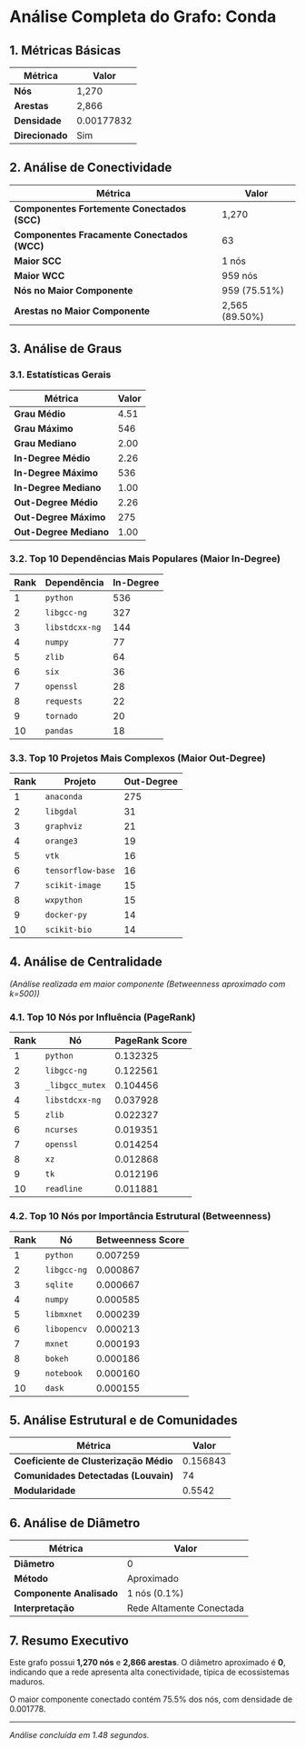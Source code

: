 # Análise Completa do Grafo: Conda

## 1. Métricas Básicas
| Métrica | Valor |
|---------|-------|
| **Nós** | 1,270 |
| **Arestas** | 2,866 |
| **Densidade** | 0.00177832 |
| **Direcionado** | Sim |

## 2. Análise de Conectividade
| Métrica | Valor |
|---------|-------|
| **Componentes Fortemente Conectados (SCC)** | 1,270 |
| **Componentes Fracamente Conectados (WCC)** | 63 |
| **Maior SCC** | 1 nós |
| **Maior WCC** | 959 nós |
| **Nós no Maior Componente** | 959 (75.51%) |
| **Arestas no Maior Componente** | 2,565 (89.50%) |

## 3. Análise de Graus
### 3.1. Estatísticas Gerais
| Métrica | Valor |
|---------|-------|
| **Grau Médio** | 4.51 |
| **Grau Máximo** | 546 |
| **Grau Mediano** | 2.00 |
| **In-Degree Médio** | 2.26 |
| **In-Degree Máximo** | 536 |
| **In-Degree Mediano** | 1.00 |
| **Out-Degree Médio** | 2.26 |
| **Out-Degree Máximo** | 275 |
| **Out-Degree Mediano** | 1.00 |

### 3.2. Top 10 Dependências Mais Populares (Maior In-Degree)
| Rank | Dependência | In-Degree |
|------|-------------|-----------|
| 1 | `python` | 536 |
| 2 | `libgcc-ng` | 327 |
| 3 | `libstdcxx-ng` | 144 |
| 4 | `numpy` | 77 |
| 5 | `zlib` | 64 |
| 6 | `six` | 36 |
| 7 | `openssl` | 28 |
| 8 | `requests` | 22 |
| 9 | `tornado` | 20 |
| 10 | `pandas` | 18 |

### 3.3. Top 10 Projetos Mais Complexos (Maior Out-Degree)
| Rank | Projeto | Out-Degree |
|------|---------|------------|
| 1 | `anaconda` | 275 |
| 2 | `libgdal` | 31 |
| 3 | `graphviz` | 21 |
| 4 | `orange3` | 19 |
| 5 | `vtk` | 16 |
| 6 | `tensorflow-base` | 16 |
| 7 | `scikit-image` | 15 |
| 8 | `wxpython` | 15 |
| 9 | `docker-py` | 14 |
| 10 | `scikit-bio` | 14 |

## 4. Análise de Centralidade
_(Análise realizada em maior componente (Betweenness aproximado com k=500))_

### 4.1. Top 10 Nós por Influência (PageRank)
| Rank | Nó | PageRank Score |
|------|-----|----------------|
| 1 | `python` | 0.132325 |
| 2 | `libgcc-ng` | 0.122561 |
| 3 | `_libgcc_mutex` | 0.104456 |
| 4 | `libstdcxx-ng` | 0.037928 |
| 5 | `zlib` | 0.022327 |
| 6 | `ncurses` | 0.019351 |
| 7 | `openssl` | 0.014254 |
| 8 | `xz` | 0.012868 |
| 9 | `tk` | 0.012196 |
| 10 | `readline` | 0.011881 |

### 4.2. Top 10 Nós por Importância Estrutural (Betweenness)
| Rank | Nó | Betweenness Score |
|------|-----|-------------------|
| 1 | `python` | 0.007259 |
| 2 | `libgcc-ng` | 0.000867 |
| 3 | `sqlite` | 0.000667 |
| 4 | `numpy` | 0.000585 |
| 5 | `libmxnet` | 0.000239 |
| 6 | `libopencv` | 0.000213 |
| 7 | `mxnet` | 0.000193 |
| 8 | `bokeh` | 0.000186 |
| 9 | `notebook` | 0.000160 |
| 10 | `dask` | 0.000155 |

## 5. Análise Estrutural e de Comunidades
| Métrica | Valor |
|---------|-------|
| **Coeficiente de Clusterização Médio** | 0.156843 |
| **Comunidades Detectadas (Louvain)** | 74 |
| **Modularidade** | 0.5542 |

## 6. Análise de Diâmetro
| Métrica | Valor |
|---------|-------|
| **Diâmetro** | 0 |
| **Método** | Aproximado |
| **Componente Analisado** | 1 nós (0.1%) |
| **Interpretação** | Rede Altamente Conectada |

## 7. Resumo Executivo
Este grafo possui **1,270 nós** e **2,866 arestas**.
O diâmetro aproximado é **0**, indicando que 
a rede apresenta alta conectividade, típica de ecossistemas maduros.

O maior componente conectado contém 75.5% dos nós, 
com densidade de 0.001778.

---
*Análise concluída em 1.48 segundos.*